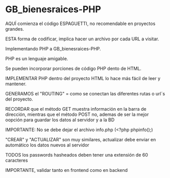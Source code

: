 # GB_bienesraices-PHP

AQUÍ comienza el código ESPAGUETTI, no recomendable en proyectos grandes.

ESTA forma de codificar, implica hacer un archivo por cada URL a visitar.

Implementando PHP a GB_bienesraices-PHP.

PHP es un lenguaje amigable.

Se pueden incorporar porciones de código PHP dento de HTML.

IMPLEMENTAR PHP dentro del proyecto HTML lo hace más fácil de leer y mantener.

GENERAMOS el "ROUTING" = como se conectan las diferentes rutas o url´s del proyecto.

RECORDAR que el método GET muestra información en la barra de dirección, mientras que el método POST no, ademas de ser la mejor oopción para guardar los datos al servidor y a la BD

IMPORTANTE: No se debe dejar el archivo info.php (<?php phpinfo();)

"CREAR" y "ACTUALIZAR" son muy similares, actualizar debe enviar en automático los datos nuevos al servidor

TODOS los passwords hasheados deben tener una extensión de 60 caracteres

IMPORTANTE, validar tanto en frontend como en backend
